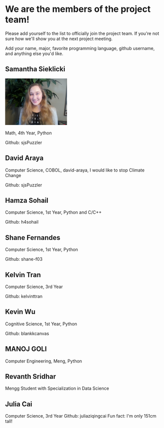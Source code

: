 # We are the members of the project team!

Please add yourself to the list to officially join the project team.
If you're not sure how we'll show you at the next project meeting.

Add your name, major, favorite programming language, github username, and anything else you'd like.

## Samantha Sieklicki
<p align="left">
  <img src="images/SamanthaSieklicki.jpg" width="200" title="Samantha Sieklicki">
</p>
Math, 4th Year, Python

Github: sjsPuzzler

## David Araya
Computer Science, COBOL, david-araya, I would like to stop Climate Change

Github: sjsPuzzler

## Hamza Sohail
Computer Science, 1st Year, Python and C/C++

Github: h4sohail

## Shane Fernandes

Computer Science, 1st Year, Python

Github: shane-f03

## Kelvin Tran
Computer Science, 3rd Year

Github: kelvinttran

## Kevin Wu

Cognitive Science, 1st Year, Python

Github: blankkcanvas

## MANOJ GOLI
Computer Engineering, Meng, Python

## Revanth Sridhar
Mengg Student with Specialization in Data Science

## Julia Cai
Computer Science, 3rd Year
Github: juliaziqingcai
Fun fact: I'm only 151cm tall!